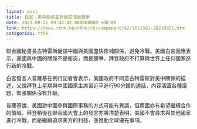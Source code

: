 ```yaml
---
layout: post
title: 白宮︰美中關係並非衝突而是競爭
date: 2021-09-21 09:44:42.000000000 +08:00
link: https://news.rthk.hk/rthk/ch/component/k2/1611563-20210921.htm
categories: rthk
---
```


聯合國秘書長古特雷斯促請中國與美國盡快修補關係，避免冷戰。美國白宮回應表示，美國與中國的關係不是衝突，而是競爭，拜登政府不打算與世界上任何國家進行新的冷戰。

白宮發言人普薩基在例行記者會表示，美國政府不同意古特雷斯對美中關係的描述，又說拜登上星期與中國國家主席習近平進行90分鐘的通話，內容涵蓋各種議題，緊張關係沒有升級。

普薩基說，美國對中國參與國際事務的方式可能有異議，但兩國亦有希望繼續合作的領域，拜登稍後在聯合國大會上的發言亦將清楚表明，美國不會尋求與其他國家進行冷戰，而是繼續追求美方的利益，並推動全球優先事項。
